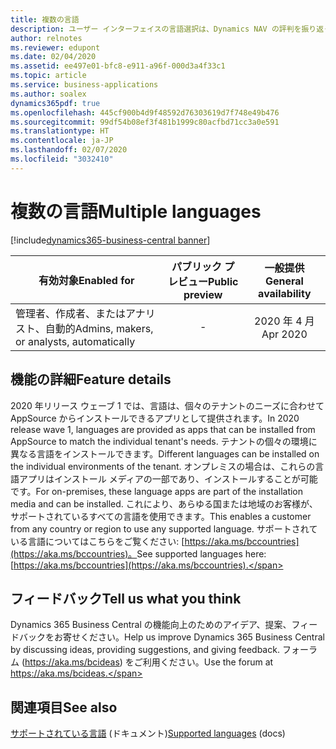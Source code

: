 ```yaml
---
title: 複数の言語
description: ユーザー インターフェイスの言語選択は、Dynamics NAV の評判を振り返っても、製品の重要な差別化要因であり続けてきました。 この機能は、Business Central online およびオンプレミスの最新のクライアントへ進歩しています。 顧客は、Microsoft が提供する言語と、パートナーが提供する特定の言語を、インストールして選択することができます。
author: relnotes
ms.reviewer: edupont
ms.date: 02/04/2020
ms.assetid: ee497e01-bfc8-e911-a96f-000d3a4f33c1
ms.topic: article
ms.service: business-applications
ms.author: soalex
dynamics365pdf: true
ms.openlocfilehash: 445cf900b4d9f48592d76303619d7f748e49b476
ms.sourcegitcommit: 99df54b08ef3f481b1999c80acfbd71cc3a0e591
ms.translationtype: HT
ms.contentlocale: ja-JP
ms.lasthandoff: 02/07/2020
ms.locfileid: "3032410"
---
```

# <a name="multiple-languages"></a><span data-ttu-id="775b7-105">複数の言語</span><span class="sxs-lookup"><span data-stu-id="775b7-105">Multiple languages</span></span>
[!include[dynamics365-business-central banner](../includes/dynamics365-business-central.md)]

| <span data-ttu-id="775b7-106">有効対象</span><span class="sxs-lookup"><span data-stu-id="775b7-106">Enabled for</span></span>    |  <span data-ttu-id="775b7-107">パブリック プレビュー</span><span class="sxs-lookup"><span data-stu-id="775b7-107">Public preview</span></span> | <span data-ttu-id="775b7-108">一般提供</span><span class="sxs-lookup"><span data-stu-id="775b7-108">General availability</span></span> | 
| ---------- | :----------: |:----------: |
|<span data-ttu-id="775b7-109">管理者、作成者、またはアナリスト、自動的</span><span class="sxs-lookup"><span data-stu-id="775b7-109">Admins, makers, or analysts, automatically</span></span>|-| <span data-ttu-id="775b7-110">2020 年 4 月</span><span class="sxs-lookup"><span data-stu-id="775b7-110">Apr 2020</span></span>|






## <a name="feature-details"></a><span data-ttu-id="775b7-111">機能の詳細</span><span class="sxs-lookup"><span data-stu-id="775b7-111">Feature details</span></span>
<!--feature detail start -->
<span data-ttu-id="775b7-112">2020 年リリース ウェーブ 1 では、言語は、個々のテナントのニーズに合わせて AppSource からインストールできるアプリとして提供されます。</span><span class="sxs-lookup"><span data-stu-id="775b7-112">In 2020 release wave 1, languages are provided as apps that can be installed from AppSource to match the individual tenant's needs.</span></span> <span data-ttu-id="775b7-113">テナントの個々の環境に異なる言語をインストールできます。</span><span class="sxs-lookup"><span data-stu-id="775b7-113">Different languages can be installed on the individual environments of the tenant.</span></span> <span data-ttu-id="775b7-114">オンプレミスの場合は、これらの言語アプリはインストール メディアの一部であり、インストールすることが可能です。</span><span class="sxs-lookup"><span data-stu-id="775b7-114">For on-premises, these language apps are part of the installation media and can be installed.</span></span> <span data-ttu-id="775b7-115">これにより、あらゆる国または地域のお客様が、サポートされているすべての言語を使用できます。</span><span class="sxs-lookup"><span data-stu-id="775b7-115">This enables a customer from any country or region to use any supported language.</span></span> <span data-ttu-id="775b7-116">サポートされている言語についてはこちらをご覧ください: [https://aka.ms/bccountries](https://aka.ms/bccountries)。</span><span class="sxs-lookup"><span data-stu-id="775b7-116">See supported languages here: [https://aka.ms/bccountries](https://aka.ms/bccountries).</span></span>
<!--feature detail end -->






## <a name="tell-us-what-you-think"></a><span data-ttu-id="775b7-117">フィードバック</span><span class="sxs-lookup"><span data-stu-id="775b7-117">Tell us what you think</span></span>
<span data-ttu-id="775b7-118">Dynamics 365 Business Central の機能向上のためのアイデア、提案、フィードバックをお寄せください。</span><span class="sxs-lookup"><span data-stu-id="775b7-118">Help us improve Dynamics 365 Business Central by discussing ideas, providing suggestions, and giving feedback.</span></span> <span data-ttu-id="775b7-119">フォーラム (https://aka.ms/bcideas) をご利用ください。</span><span class="sxs-lookup"><span data-stu-id="775b7-119">Use the forum at https://aka.ms/bcideas.</span></span>




## <a name="see-also"></a><span data-ttu-id="775b7-120">関連項目</span><span class="sxs-lookup"><span data-stu-id="775b7-120">See also</span></span>

<span data-ttu-id="775b7-121">[サポートされている言語](https://aka.ms/bccountries) (ドキュメント)</span><span class="sxs-lookup"><span data-stu-id="775b7-121">[Supported languages](https://aka.ms/bccountries) (docs)</span></span>
